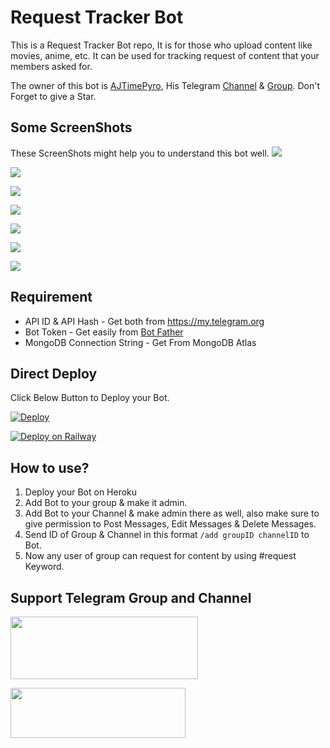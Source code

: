 # Request Tracker Bot

This is a Request Tracker Bot repo, It is for those who upload content like movies, anime, etc. It can be used for tracking request of content that your members asked for.

The owner of this bot is [AJTimePyro](https://t.me/AJTimePyro), His Telegram [Channel](http://t.me/AJPyroVerse) & [Group](http://t.me/AJPyroVerseGroup).
Don't Forget to give a Star.

## Some ScreenShots
These ScreenShots might help you to understand this bot well.
![](https://raw.githubusercontent.com/AJTimePyro/RequestTrackerBot/master/resources/1.jpg)

![](https://raw.githubusercontent.com/AJTimePyro/RequestTrackerBot/master/resources/2.jpg)

![](https://raw.githubusercontent.com/AJTimePyro/RequestTrackerBot/master/resources/3.jpg)

![](https://raw.githubusercontent.com/AJTimePyro/RequestTrackerBot/master/resources/4.jpg)

![](https://raw.githubusercontent.com/AJTimePyro/RequestTrackerBot/master/resources/5.jpg)

![](https://raw.githubusercontent.com/AJTimePyro/RequestTrackerBot/master/resources/6.jpg)

![](https://raw.githubusercontent.com/AJTimePyro/RequestTrackerBot/master/resources/7.jpg)


## Requirement
* API ID & API Hash - Get both from https://my.telegram.org
* Bot Token - Get easily from [Bot Father](https://t.me/BotFather)
* MongoDB Connection String - Get From MongoDB Atlas


## Direct Deploy
Click Below Button to Deploy your Bot.

[![Deploy](https://www.herokucdn.com/deploy/button.svg)](https://dashboard.heroku.com/new?template=https://github.com/FaallenDevil/Reqxbot/tree/master)


[![Deploy on Railway](https://railway.app/button.svg)](https://railway.app/new/template?template=https%3A%2F%2Fgithub.com%2FAJTimePyro%2FRequestTrackerBot&envs=API_ID%2CAPI_HASH%2CBOT_TOKEN%2CMONGO_STR&API_IDDesc=+Get+both+from+https%3A%2F%2Fmy.telegram.org&API_HASHDesc=+Get+both+from+https%3A%2F%2Fmy.telegram.org&BOT_TOKENDesc=Get+easily+from+https%3A%2F%2Ft.me%2FBotFather&MONGO_STRDesc=Get+From+MongoDB+Atlas)

## How to use?
1. Deploy your Bot on Heroku
2. Add Bot to your group & make it admin.
3. Add Bot to your Channel & make admin there as well, also make sure to give permission to Post Messages, Edit Messages & Delete Messages.
4. Send ID of Group & Channel in this format `/add groupID channelID` to Bot.
5. Now any user of group can request for content by using #request Keyword.

## Support Telegram Group and Channel

<a href="http://t.me/AJPyroVerse"><img src="https://smartiblogster.com/wp-content/uploads/2021/03/smartiblogster-iblogster-join-telegram-channel.png" style="width: 300px; height: 100px"></a>

<a href="http://t.me/AJPyroVerseGroup"><img src="https://www.pngitem.com/pimgs/m/214-2144731_groups-on-telegram-telegram-group-link-png-transparent.png" style="width: 280px; height: 80px"></a>

